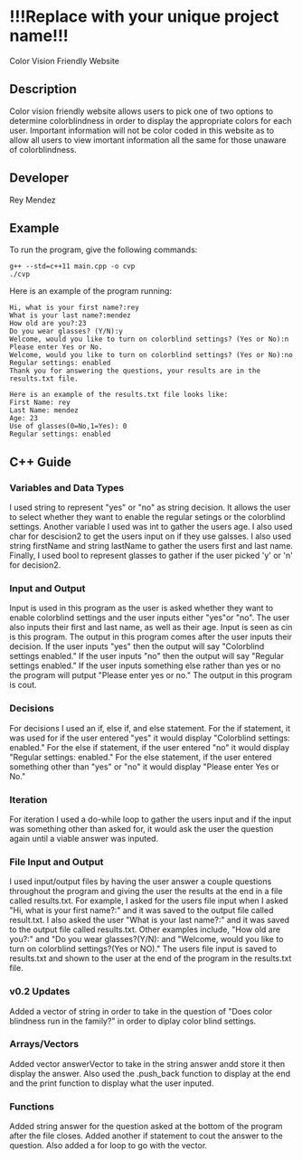 # !!!Replace with your unique project name!!!
Color Vision Friendly Website 
## Description
Color vision friendly website allows users to pick one of two options to determine colorblindness in order to display the appropriate colors for each user. Important information will not be color coded in this website as to allow all users to view imortant information all the same for those unaware of colorblindness. 

## Developer

Rey Mendez

## Example

To run the program, give the following commands:

```
g++ --std=c++11 main.cpp -o cvp
./cvp
```

Here is an example of the program running:

```
Hi, what is your first name?:rey
What is your last name?:mendez 
How old are you?:23
Do you wear glasses? (Y/N):y
Welcome, would you like to turn on colorblind settings? (Yes or No):n
Please enter Yes or No.
Welcome, would you like to turn on colorblind settings? (Yes or No):no
Regular settings: enabled
Thank you for answering the questions, your results are in the results.txt file.

Here is an example of the results.txt file looks like:
First Name: rey
Last Name: mendez
Age: 23
Use of glasses(0=No,1=Yes): 0
Regular settings: enabled
```

## C++ Guide

### Variables and Data Types

I used string to represent "yes" or "no" as string decision. It allows the user to select whether they want to enable the regular setings or the colorblind settings. Another variable I used was int to gather the users age. I also used char for descision2 to get the users input on if they use galsses. I also used string firstName and string lastName to gather the users first and last name. Finally, I used bool to represent glasses to gather if the user picked 'y' or 'n' for decision2.


### Input and Output

Input is used in this program as the user is asked whether they want to enable colorblind settings and the user inputs either "yes"or "no". The user also inputs their first and last name, as well as their age. Input is seen as cin is this program. 
The output in this program comes after the user inputs their decision. If the user inputs "yes" then the output will say "Colorblind settings enabled." If the user inputs "no" then the output will say "Regular settings enabled." If the user inputs something else rather than yes or no the program will putput "Please enter yes or no." The output in this program is cout.
### Decisions

For decisions I used an if, else if, and else statement. For the if statement, it was used for if the user entered "yes" it would display "Colorblind settings: enabled." For the else if statement, if the user entered "no" it would display "Regular settings: enabled." For the else statement, if the user entered something other than "yes" or "no" it would display "Please enter Yes or No."

### Iteration

For iteration I used a do-while loop to gather the users input and if the input was something other than asked for, it would ask the user the question again until a viable answer was inputed. 

### File Input and Output

I used input/output files by having the user answer a couple questions throughout the program and giving the user the results at the end in a file called results.txt. For example, I asked for the users file input when I asked "Hi, what is your first name?:" and it was saved to the output file called result.txt. I also asked the user "What is your last name?:" and it was saved to the output file called results.txt. Other examples include, "How old are you?:" and "Do you wear glasses?(Y/N): and "Welcome, would you like to turn on colorblind settings?(Yes or NO)." The users file input is saved to results.txt and shown to the user at the end of the program in the results.txt file.

### v0.2 Updates
Added a vector of string in order to take in the question of "Does color blindness run in the family?" in order to diplay color blind settings. 
### Arrays/Vectors
Added vector answerVector to take in the string answer andd store it then display the answer. Also used the .push_back function to display at the end and the print function to display what the user inputed. 
### Functions
Added string answer for the question asked at the bottom of the program after the file closes. Added another if statement to cout the answer to the question. Also added a for loop to go with the vector. 